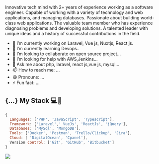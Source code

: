 Innovative tech mind with 2+ years of experience working as a software engineer. Capable of working with a variety of technology and web applications, and managing databases. Passionate about building world-class web applications. The valuable team member who has experience diagnosing problems and developing solutions. A talented leader with unique ideas and a history of successful contributions in the field.

- 🔭 I’m currently working on Laravel, Vue js, Nuxtjs, React js.
- 🌱 I’m currently learning Devops..
- 👯 I’m looking to collaborate on open source project...
- 🤔 I’m looking for help with AWS,Jenkins...
- 💬 Ask me about php, laravel, react js,vue js, mysql...
- 📫 How to reach me: ...
- 😄 Pronouns: ...
- ⚡ Fun fact: ...

## {...} My Stack 💻🚀

```js
{
  Languages: ['PHP', 'JavaScript', 'Typescript'],
  Framework: ['Laravel',' VueJs', 'ReactJs', 'jQuery'],
  Databases: ['MySql', 'MongoDB'],
  Tools: ['Docker', 'Postman', 'Trello/Clickup', 'Jira'],
  Cloud: [ 'DigitalOcean', 'Cpanel'],
  Version control: ['Git', 'GitHub', 'Bitbucket']
}
```
<img src="https://github-readme-stats.vercel.app/api/?username=sazibuddin&show_icons=true&title_color=#454441&icon_color=79ff97&text_color=#454441&bg_color=#dedcd7">
